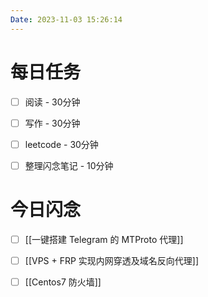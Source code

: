 ```yaml
---
Date: 2023-11-03 15:26:14
---
```


# 每日任务
- [ ] 阅读 - 30分钟
- [ ] 写作 - 30分钟
- [ ] leetcode - 30分钟
- [ ] 整理闪念笔记 - 10分钟


# 今日闪念
- [ ] [[一键搭建 Telegram 的 MTProto 代理]]
- [ ] [[VPS + FRP 实现内网穿透及域名反向代理]]
- [ ] [[Centos7 防火墙]]



